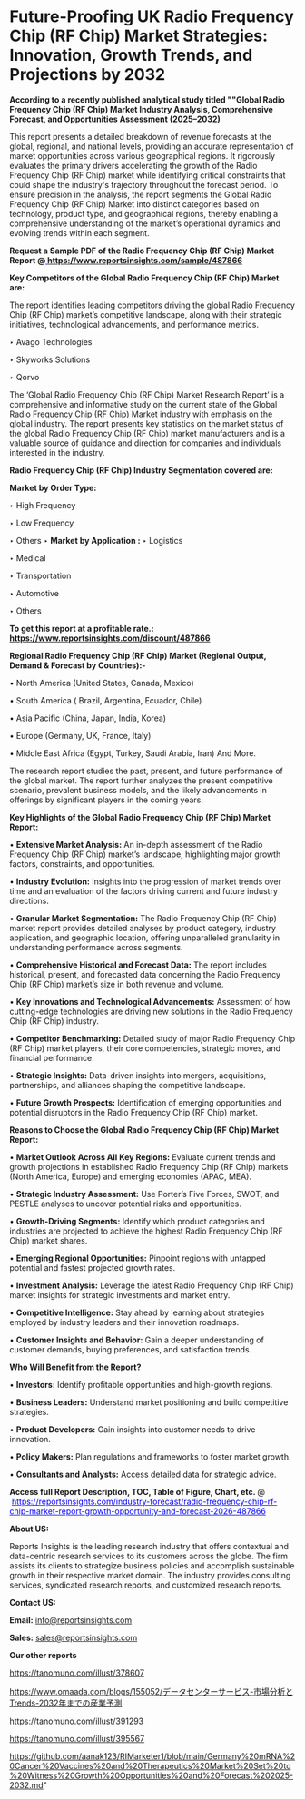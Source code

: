 # Future-Proofing UK Radio Frequency Chip (RF Chip) Market Strategies: Innovation, Growth Trends, and Projections by 2032

<strong>According to a recently published analytical study titled ""Global Radio Frequency Chip (RF Chip) Market Industry Analysis, Comprehensive Forecast, and Opportunities Assessment (2025–2032)</strong>

This report presents a detailed breakdown of revenue forecasts at the global, regional, and national levels, providing an accurate representation of market opportunities across various geographical regions. It rigorously evaluates the primary drivers accelerating the growth of the Radio Frequency Chip (RF Chip) market while identifying critical constraints that could shape the industry's trajectory throughout the forecast period. To ensure precision in the analysis, the report segments the Global Radio Frequency Chip (RF Chip) Market into distinct categories based on technology, product type, and geographical regions, thereby enabling a comprehensive understanding of the market’s operational dynamics and evolving trends within each segment.

<strong>Request a Sample PDF of the Radio Frequency Chip (RF Chip) Market Report </strong><strong>@<a href=https://www.reportsinsights.com/sample/487866 style=color:#0000ff;> https://www.reportsinsights.com/sample/487866</a></strong></font>

<strong>Key Competitors of the Global Radio Frequency Chip (RF Chip) Market are:</strong>

The report identifies leading competitors driving the global Radio Frequency Chip (RF Chip) market’s competitive landscape, along with their strategic initiatives, technological advancements, and performance metrics.

‣ Avago Technologies

‣ Skyworks Solutions

‣ Qorvo

The ‘Global Radio Frequency Chip (RF Chip) Market Research Report’ is a comprehensive and informative study on the current state of the Global Radio Frequency Chip (RF Chip) Market industry with emphasis on the global industry. The report presents key statistics on the market status of the global Radio Frequency Chip (RF Chip) market manufacturers and is a valuable source of guidance and direction for companies and individuals interested in the industry.

<strong>Radio Frequency Chip (RF Chip) Industry Segmentation covered are:</strong>

<strong>Market by Order Type: </strong>

‣ High Frequency

‣ Low Frequency

‣ Others
‣ 
<strong>Market by Application :</strong>
‣ Logistics

‣ Medical

‣ Transportation

‣ Automotive

‣ Others

<strong>To get this report at a profitable rate.: <a href=https://www.reportsinsights.com/discount/487866 style=color:#0000ff;>https://www.reportsinsights.com/discount/487866</a></strong></font>

<strong>Regional Radio Frequency Chip (RF Chip) Market (Regional Output, Demand &amp; Forecast by Countries):-</strong>

• North America (United States, Canada, Mexico)

• South America ( Brazil, Argentina, Ecuador, Chile)

• Asia Pacific (China, Japan, India, Korea)

• Europe (Germany, UK, France, Italy)

• Middle East Africa (Egypt, Turkey, Saudi Arabia, Iran) And More.

The research report studies the past, present, and future performance of the global market. The report further analyzes the present competitive scenario, prevalent business models, and the likely advancements in offerings by significant players in the coming years.

<strong>Key Highlights of the Global Radio Frequency Chip (RF Chip) Market Report:</strong>

• <strong>Extensive Market Analysis:</strong> An in-depth assessment of the Radio Frequency Chip (RF Chip) market’s landscape, highlighting major growth factors, constraints, and opportunities.

• <strong>Industry Evolution:</strong> Insights into the progression of market trends over time and an evaluation of the factors driving current and future industry directions.

• <strong>Granular Market Segmentation:</strong> The Radio Frequency Chip (RF Chip) market report provides detailed analyses by product category, industry application, and geographic location, offering unparalleled granularity in understanding performance across segments.

• <strong>Comprehensive Historical and Forecast Data:</strong> The report includes historical, present, and forecasted data concerning the Radio Frequency Chip (RF Chip) market’s size in both revenue and volume.

• <strong>Key Innovations and Technological Advancements:</strong> Assessment of how cutting-edge technologies are driving new solutions in the Radio Frequency Chip (RF Chip) industry.

• <strong>Competitor Benchmarking:</strong> Detailed study of major Radio Frequency Chip (RF Chip) market players, their core competencies, strategic moves, and financial performance.

• <strong>Strategic Insights:</strong> Data-driven insights into mergers, acquisitions, partnerships, and alliances shaping the competitive landscape.

• <strong>Future Growth Prospects:</strong> Identification of emerging opportunities and potential disruptors in the Radio Frequency Chip (RF Chip) market.

<strong>Reasons to Choose the Global Radio Frequency Chip (RF Chip) Market Report:</strong>

• <strong>Market Outlook Across All Key Regions:</strong> Evaluate current trends and growth projections in established Radio Frequency Chip (RF Chip) markets (North America, Europe) and emerging economies (APAC, MEA).

• <strong>Strategic Industry Assessment:</strong> Use Porter’s Five Forces, SWOT, and PESTLE analyses to uncover potential risks and opportunities.

• <strong>Growth-Driving Segments:</strong> Identify which product categories and industries are projected to achieve the highest Radio Frequency Chip (RF Chip) market shares.

• <strong>Emerging Regional Opportunities:</strong> Pinpoint regions with untapped potential and fastest projected growth rates.

• <strong>Investment Analysis:</strong> Leverage the latest Radio Frequency Chip (RF Chip) market insights for strategic investments and market entry.

• <strong>Competitive Intelligence:</strong> Stay ahead by learning about strategies employed by industry leaders and their innovation roadmaps.

• <strong>Customer Insights and Behavior:</strong> Gain a deeper understanding of customer demands, buying preferences, and satisfaction trends.

<strong>Who Will Benefit from the Report?</strong>

• <strong>Investors:</strong> Identify profitable opportunities and high-growth regions.

• <strong>Business Leaders:</strong> Understand market positioning and build competitive strategies.

• <strong>Product Developers:</strong> Gain insights into customer needs to drive innovation.

• <strong>Policy Makers:</strong> Plan regulations and frameworks to foster market growth.

• <strong>Consultants and Analysts:</strong> Access detailed data for strategic advice.
</ul>
<strong>Access full Report Description, TOC, Table of Figure, Chart, etc. </strong>@  <a href=https://reportsinsights.com/industry-forecast/radio-frequency-chip-rf-chip-market-report-growth-opportunity-and-forecast-2026-487866 style=color:#0000ff;>https://reportsinsights.com/industry-forecast/radio-frequency-chip-rf-chip-market-report-growth-opportunity-and-forecast-2026-487866</a></font>

<strong><strong>About US</strong>:</strong>

Reports Insights is the leading research industry that offers contextual and data-centric research services to its customers across the globe. The firm assists its clients to strategize business policies and accomplish sustainable growth in their respective market domain. The industry provides consulting services, syndicated research reports, and customized research reports.

<strong>Contact US:</strong>

<p class=""""><b>Email:</b> <a href=mailto:info@reportsinsights.com>info@reportsinsights.com</a></p>
<p class=""""><b>Sales:</b> <a href=mailto:sales@reportsinsights.com>sales@reportsinsights.com</a></p>

<strong>Our other reports</strong>

<a href=https://tanomuno.com/illust/378607>https://tanomuno.com/illust/378607</a>

<a href=https://www.omaada.com/blogs/155052/データセンターサービス-市場分析とTrends-2032年までの産業予測>https://www.omaada.com/blogs/155052/データセンターサービス-市場分析とTrends-2032年までの産業予測</a>

<a href=https://tanomuno.com/illust/391293>https://tanomuno.com/illust/391293</a>

<a href=https://tanomuno.com/illust/395567>https://tanomuno.com/illust/395567</a>

<a href=https://github.com/aanak123/RIMarketer1/blob/main/Germany%20mRNA%20Cancer%20Vaccines%20and%20Therapeutics%20Market%20Set%20to%20Witness%20Growth%20Opportunities%20and%20Forecast%202025-2032.md>https://github.com/aanak123/RIMarketer1/blob/main/Germany%20mRNA%20Cancer%20Vaccines%20and%20Therapeutics%20Market%20Set%20to%20Witness%20Growth%20Opportunities%20and%20Forecast%202025-2032.md</a>"
